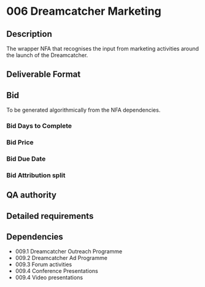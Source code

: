 # 006 Dreamcatcher Marketing

## Description

The wrapper NFA that recognises the input from marketing activities around the launch of the Dreamcatcher.

## Deliverable Format

## Bid 

To be generated algorithmically from the NFA dependencies.

### Bid Days to Complete

### Bid Price

### Bid Due Date

### Bid Attribution split

## QA authority

## Detailed requirements

## Dependencies

- 009.1 Dreamcatcher Outreach Programme
- 009.2 Dreamcatcher Ad Programme
- 009.3 Forum activities
- 009.4 Conference Presentations
- 009.4 Video presentations
